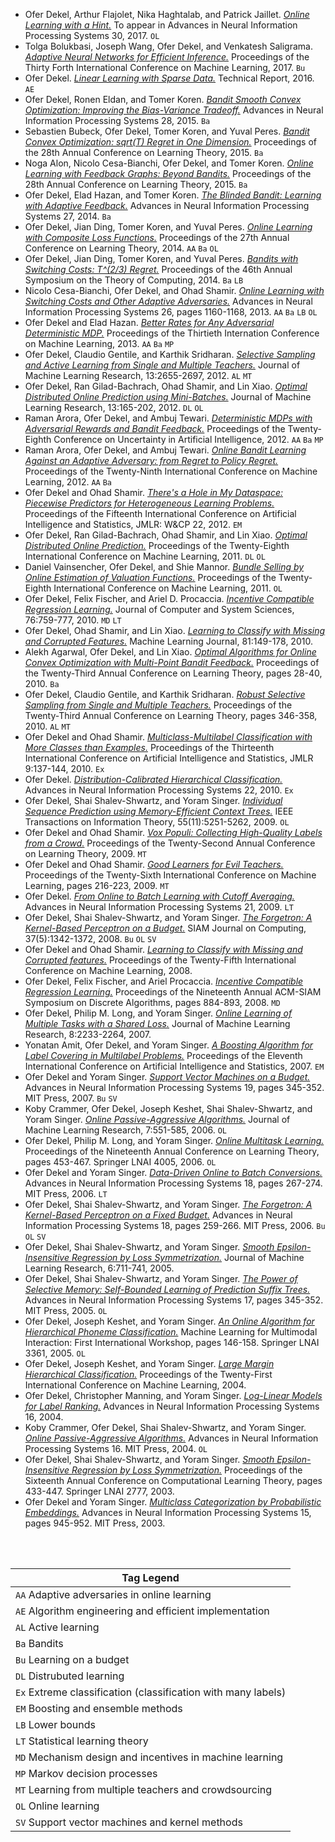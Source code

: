 * Ofer Dekel, Arthur Flajolet, Nika Haghtalab, and Patrick Jaillet. [*Online Learning with a Hint.*](pdf/2017DekelFlHaJa.pdf) To appear in Advances in Neural Information Processing Systems 30, 2017. `OL`
* Tolga Bolukbasi, Joseph Wang, Ofer Dekel, and Venkatesh Saligrama. [*Adaptive Neural Networks for Efficient Inference.*](pdf/2017BolukbasiWaDeSa.pdf) Proceedings of the Thirty Forth International Conference on Machine Learning, 2017. `Bu`
* Ofer Dekel. [*Linear Learning with Sparse Data.*](pdf/2016Dekel.pdf) Technical Report, 2016. `AE`
* Ofer Dekel, Ronen Eldan, and Tomer Koren. [*Bandit Smooth Convex Optimization: Improving the Bias-Variance Tradeoff.*](pdf/2015DekelElKo.pdf) Advances in Neural Information Processing Systems 28, 2015. `Ba`
* Sebastien Bubeck, Ofer Dekel, Tomer Koren, and Yuval Peres. [*Bandit Convex Optimization: sqrt(T) Regret in One Dimension.*](pdf/2015BubeckDeKoPe.pdf) Proceedings of the 28th Annual Conference on Learning Theory, 2015. `Ba`
* Noga Alon, Nicolo Cesa-Bianchi, Ofer Dekel, and Tomer Koren. [*Online Learning with Feedback Graphs: Beyond Bandits.*](pdf/2015AlonCeDeKo.pdf) Proceedings of the 28th Annual Conference on Learning Theory, 2015. `Ba`
* Ofer Dekel, Elad Hazan, and Tomer Koren. [*The Blinded Bandit: Learning with Adaptive Feedback.*](pdf/2014DekelHaKo.pdf) Advances in Neural Information Processing Systems 27, 2014. `Ba`
* Ofer Dekel, Jian Ding, Tomer Koren, and Yuval Peres. [*Online Learning with Composite Loss Functions.*](pdf/2014bDekelDiKoPe.pdf) Proceedings of the 27th Annual Conference on Learning Theory, 2014. `AA` `Ba` `OL`
* Ofer Dekel, Jian Ding, Tomer Koren, and Yuval Peres. [*Bandits with Switching Costs: T^(2/3) Regret.*](pdf/2014DekelDiKoPe.pdf) Proceedings of the 46th Annual Symposium on the Theory of Computing, 2014. `Ba` `LB`
* Nicolo Cesa-Bianchi, Ofer Dekel, and Ohad Shamir. [*Online Learning with Switching Costs and Other Adaptive Adversaries.*](pdf/2013CesaBianchiDeSh.pdf) Advances in Neural Information Processing Systems 26, pages 1160-1168, 2013. `AA` `Ba` `LB` `OL`
* Ofer Dekel and Elad Hazan. [*Better Rates for Any Adversarial Deterministic MDP.*](pdf/2013DekelHa.pdf) Proceedings of the Thirtieth Internation Conference on Machine Learning, 2013. `AA` `Ba` `MP`
* Ofer Dekel, Claudio Gentile, and Karthik Sridharan. [*Selective Sampling and Active Learning from Single and Multiple Teachers.*](pdf/2012DekelGeSr.pdf) Journal of Machine Learning Research, 13:2655-2697, 2012. `AL` `MT`
* Ofer Dekel, Ran Gilad-Bachrach, Ohad Shamir, and Lin Xiao. [*Optimal Distributed Online Prediction using Mini-Batches.*](pdf/2012DekelGiShXi.pdf) Journal of Machine Learning Research, 13:165-202, 2012. `DL` `OL`
* Raman Arora, Ofer Dekel, and Ambuj Tewari. [*Deterministic MDPs with Adversarial Rewards and Bandit Feedback.*](pdf/2012bAroraDeTe.pdf) Proceedings of the Twenty-Eighth Conference on Uncertainty in Artificial Intelligence, 2012. `AA` `Ba` `MP`
* Raman Arora, Ofer Dekel, and Ambuj Tewari. [*Online Bandit Learning Against an Adaptive Adversary: from Regret to Policy Regret.*](pdf/2012AroraDeTe.pdf) Proceedings of the Twenty-Ninth International Conference on Machine Learning, 2012. `AA` `Ba`
* Ofer Dekel and Ohad Shamir. [*There's a Hole in My Dataspace: Piecewise Predictors for Heterogeneous Learning Problems.*](pdf/2012DekelSh.pdf) Proceedings of the Fifteenth International Conference on Artificial Intelligence and Statistics, JMLR: W&CP 22, 2012. `EM`
* Ofer Dekel, Ran Gilad-Bachrach, Ohad Shamir, and Lin Xiao. [*Optimal Distributed Online Prediction.*](pdf/2011DekelGiShXi.pdf) Proceedings of the Twenty-Eighth International Conference on Machine Learning, 2011. `DL` `OL`
* Daniel Vainsencher, Ofer Dekel, and Shie Mannor. [*Bundle Selling by Online Estimation of Valuation Functions.*](pdf/2011VainsencherDeMa.pdf) Proceedings of the Twenty-Eighth International Conference on Machine Learning, 2011. `OL`
* Ofer Dekel, Felix Fischer, and Ariel D. Procaccia. [*Incentive Compatible Regression Learning.*](pdf/2010DekelFiPr.pdf) Journal of Computer and System Sciences, 76:759-777, 2010. `MD` `LT`
* Ofer Dekel, Ohad Shamir, and Lin Xiao. [*Learning to Classify with Missing and Corrupted Features.*](pdf/2010DekelShXi.pdf) Machine Learning Journal, 81:149-178, 2010. 
* Alekh Agarwal, Ofer Dekel, and Lin Xiao. [*Optimal Algorithms for Online Convex Optimization with Multi-Point Bandit Feedback.*](pdf/2010AgarwalDeXi.pdf) Proceedings of the Twenty-Third Annual Conference on Learning Theory, pages 28-40, 2010. `Ba`
* Ofer Dekel, Claudio Gentile, and Karthik Sridharan. [*Robust Selective Sampling from Single and Multiple Teachers.*](pdf/2010DekelGeSr.pdf) Proceedings of the Twenty-Third Annual Conference on Learning Theory, pages 346-358, 2010. `AL` `MT`
* Ofer Dekel and Ohad Shamir. [*Multiclass-Multilabel Classification with More Classes than Examples.*](pdf/2010DekelSh.pdf) Proceedings of the Thirteenth International Conference on Artificial Intelligence and Statistics, JMLR 9:137-144, 2010. `Ex`
* Ofer Dekel. [*Distribution-Calibrated Hierarchical Classification.*](pdf/2010Dekel.pdf) Advances in Neural Information Processing Systems 22, 2010. `Ex`
* Ofer Dekel, Shai Shalev-Shwartz, and Yoram Singer. [*Individual Sequence Prediction using Memory-Efficient Context Trees.*](pdf/2009DekelShSi.pdf) IEEE Transactions on Information Theory, 55(11):5251-5262, 2009. `OL`
* Ofer Dekel and Ohad Shamir. [*Vox Populi: Collecting High-Quality Labels from a Crowd.*](pdf/2009bDekelSh.pdf) Proceedings of the Twenty-Second Annual Conference on Learning Theory, 2009. `MT`
* Ofer Dekel and Ohad Shamir. [*Good Learners for Evil Teachers.*](pdf/2009aDekelSh.pdf) Proceedings of the Twenty-Sixth International Conference on Machine Learning, pages 216-223, 2009. `MT`
* Ofer Dekel. [*From Online to Batch Learning with Cutoff Averaging.*](pdf/2009Dekel.pdf) Advances in Neural Information Processing Systems 21, 2009. `LT`
* Ofer Dekel, Shai Shalev-Shwartz, and Yoram Singer. [*The Forgetron: A Kernel-Based Perceptron on a Budget.*](pdf/2008DekelShSi.pdf) SIAM Journal on Computing, 37(5):1342-1372, 2008. `Bu` `OL` `SV`
* Ofer Dekel and Ohad Shamir. [*Learning to Classify with Missing and Corrupted features.*](pdf/2008DekelSh.pdf) Proceedings of the Twenty-Fifth International Conference on Machine Learning, 2008.
* Ofer Dekel, Felix Fischer, and Ariel Procaccia. [*Incentive Compatible Regression Learning.*](pdf/2008DekelFiPr.pdf) Proceedings of the Nineteenth Annual ACM-SIAM Symposium on Discrete Algorithms, pages 884-893, 2008. `MD`
* Ofer Dekel, Philip M. Long, and Yoram Singer. [*Online Learning of Multiple Tasks with a Shared Loss.*](pdf/2007DekelLoSi.pdf) Journal of Machine Learning Research, 8:2233-2264, 2007. 
* Yonatan Amit, Ofer Dekel, and Yoram Singer. [*A Boosting Algorithm for Label Covering in Multilabel Problems.*](pdf/2007AmitDeSi.pdf) Proceedings of the Eleventh International Conference on Artificial Intelligence and Statistics, 2007. `EM`
* Ofer Dekel and Yoram Singer. [*Support Vector Machines on a Budget.*](pdf/2007DekelSi.pdf) Advances in Neural Information Processing Systems 19, pages 345-352. MIT Press, 2007. `Bu` `SV`
* Koby Crammer, Ofer Dekel, Joseph Keshet, Shai Shalev-Shwartz, and Yoram Singer. [*Online Passive-Aggressive Algorithms.*](pdf/2006CrammerDeKeShSi.pdf) Journal of Machine Learning Research, 7:551-585, 2006. `OL`
* Ofer Dekel, Philip M. Long, and Yoram Singer. [*Online Multitask Learning.*](pdf/2006DekelLoSi.pdf) Proceedings of the Nineteenth Annual Conference on Learning Theory, pages 453-467. Springer LNAI 4005, 2006. `OL`
* Ofer Dekel and Yoram Singer. [*Data-Driven Online to Batch Conversions.*](pdf/2006DekelSi.pdf) Advances in Neural Information Processing Systems 18, pages 267-274. MIT Press, 2006. `LT`
* Ofer Dekel, Shai Shalev-Shwartz, and Yoram Singer. [*The Forgetron: A Kernel-Based Perceptron on a Fixed Budget.*](pdf/2006DekelShSi.pdf) Advances in Neural Information Processing Systems 18, pages 259-266. MIT Press, 2006. `Bu` `OL` `SV`
* Ofer Dekel, Shai Shalev-Shwartz, and Yoram Singer. [*Smooth Epsilon-Insensitive Regression by Loss Symmetrization.*](pdf/2005DekelShSi.pdf) Journal of Machine Learning Research, 6:711-741, 2005.
* Ofer Dekel, Shai Shalev-Shwartz, and Yoram Singer. [*The Power of Selective Memory: Self-Bounded Learning of Prediction Suffix Trees.*](pdf/2005aDekelShSi.pdf) Advances in Neural Information Processing Systems 17, pages 345-352. MIT Press, 2005. `OL`
* Ofer Dekel, Joseph Keshet, and Yoram Singer. [*An Online Algorithm for Hierarchical Phoneme Classification.*](pdf/2005DekelKeSi.pdf) Machine Learning for Multimodal Interaction: First International Workshop, pages 146-158. Springer LNAI 3361, 2005. `OL`
* Ofer Dekel, Joseph Keshet, and Yoram Singer. [*Large Margin Hierarchical Classification.*](pdf/2004DekelKeSi.pdf) Proceedings of the Twenty-First International Conference on Machine Learning, 2004.
* Ofer Dekel, Christopher Manning, and Yoram Singer. [*Log-Linear Models for Label Ranking.*](pdf/2004DekelMaSi.pdf) Advances in Neural Information Processing Systems 16, 2004.
* Koby Crammer, Ofer Dekel, Shai Shalev-Shwartz, and Yoram Singer. [*Online Passive-Aggressive Algorithms.*](pdf/2004CrammerDeShSi.pdf) Advances in Neural Information Processing Systems 16. MIT Press, 2004. `OL`
* Ofer Dekel, Shai Shalev-Shwartz, and Yoram Singer. [*Smooth Epsilon-Insensitive Regression by Loss Symmetrization.*](pdf/2003DekelShSi.pdf) Proceedings of the Sixteenth Annual Conference on Computational Learning Theory, pages 433-447. Springer LNAI 2777, 2003.
* Ofer Dekel and Yoram Singer. [*Multiclass Categorization by Probabilistic Embeddings.*](pdf/2003DekelSi.pdf) Advances in Neural Information Processing Systems 15, pages 945-952. MIT Press, 2003.

<br><br>
	
| Tag Legend
|-
| `AA` Adaptive adversaries in online learning 
| `AE` Algorithm engineering and efficient implementation
| `AL` Active learning
| `Ba` Bandits
| `Bu` Learning on a budget
| `DL` Distrubuted learning
| `Ex` Extreme classification (classification with many labels)
| `EM` Boosting and ensemble methods
| `LB` Lower bounds 
| `LT` Statistical learning theory
| `MD` Mechanism design and incentives in machine learning
| `MP` Markov decision processes
| `MT` Learning from multiple teachers and crowdsourcing
| `OL` Online learning
| `SV` Support vector machines and kernel methods
